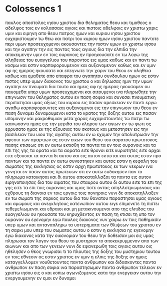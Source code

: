 # Colossencs 1
παυλος αποστολος ιησου χριστου δια θεληματος θεου και τιμοθεος ο αδελφος 
τοις εν κολασσαις αγιοις και πιστοις αδελφοις εν χριστω χαρις υμιν και ειρηνη απο θεου πατρος ημων και κυριου ιησου χριστου
ευχαριστουμεν τω θεω και πατρι του κυριου ημων ιησου χριστου παντοτε περι υμων προσευχομενοι
ακουσαντες την πιστιν υμων εν χριστω ιησου και την αγαπην την εις παντας τους αγιους
δια την ελπιδα την αποκειμενην υμιν εν τοις ουρανοις ην προηκουσατε εν τω λογω της αληθειας του ευαγγελιου
του παροντος εις υμας καθως και εν παντι τω κοσμω και εστιν καρποφορουμενον και αυξανομενον καθως και εν υμιν αφ ης ημερας ηκουσατε και επεγνωτε την χαριν του θεου εν αληθεια
καθως και εμαθετε απο επαφρα του αγαπητου συνδουλου ημων ος εστιν πιστος υπερ υμων διακονος του χριστου
ο και δηλωσας ημιν την υμων αγαπην εν πνευματι
δια τουτο και ημεις αφ ης ημερας ηκουσαμεν ου παυομεθα υπερ υμων προσευχομενοι και αιτουμενοι ινα πληρωθητε την επιγνωσιν του θεληματος αυτου εν παση σοφια και συνεσει πνευματικη
περιπατησαι υμας αξιως του κυριου εις πασαν αρεσκειαν εν παντι εργω αγαθω καρποφορουντες και αυξανομενοι εις την επιγνωσιν του θεου
εν παση δυναμει δυναμουμενοι κατα το κρατος της δοξης αυτου εις πασαν υπομονην και μακροθυμιαν μετα χαρας
ευχαριστουντες τω πατρι τω ικανωσαντι ημας εις την μεριδα του κληρου των αγιων εν τω φωτι
ος ερρυσατο ημας εκ της εξουσιας του σκοτους και μετεστησεν εις την βασιλειαν του υιου της αγαπης αυτου
εν ω εχομεν την απολυτρωσιν την αφεσιν των αμαρτιων
ος εστιν εικων του θεου του αορατου πρωτοτοκος πασης κτισεως
οτι εν αυτω εκτισθη τα παντα τα εν τοις ουρανοις και τα επι της γης τα ορατα και τα αορατα ειτε θρονοι ειτε κυριοτητες ειτε αρχαι ειτε εξουσιαι τα παντα δι αυτου και εις αυτον εκτισται
και αυτος εστιν προ παντων και τα παντα εν αυτω συνεστηκεν
και αυτος εστιν η κεφαλη του σωματος της εκκλησιας ος εστιν αρχη πρωτοτοκος εκ των νεκρων ινα γενηται εν πασιν αυτος πρωτευων
οτι εν αυτω ευδοκησεν παν το πληρωμα κατοικησαι
και δι αυτου αποκαταλλαξαι τα παντα εις αυτον ειρηνοποιησας δια του αιματος του σταυρου αυτου δι αυτου ειτε τα επι της γης ειτε τα επι τοις ουρανοις
και υμας ποτε οντας απηλλοτριωμενους και εχθρους τη διανοια εν τοις εργοις τοις πονηροις νυνι δε αποκατηλλαξεν
εν τω σωματι της σαρκος αυτου δια του θανατου παραστησαι υμας αγιους και αμωμους και ανεγκλητους κατενωπιον αυτου
ειγε επιμενετε τη πιστει τεθεμελιωμενοι και εδραιοι και μη μετακινουμενοι απο της ελπιδος του ευαγγελιου ου ηκουσατε του κηρυχθεντος εν παση τη κτισει τη υπο τον ουρανον ου εγενομην εγω παυλος διακονος
νυν χαιρω εν τοις παθημασιν υπερ υμων και ανταναπληρω τα υστερηματα των θλιψεων του χριστου εν τη σαρκι μου υπερ του σωματος αυτου ο εστιν η εκκλησια
ης εγενομην εγω διακονος κατα την οικονομιαν του θεου την δοθεισαν μοι εις υμας πληρωσαι τον λογον του θεου
το μυστηριον το αποκεκρυμμενον απο των αιωνων και απο των γενεων νυνι δε εφανερωθη τοις αγιοις αυτου
οις ηθελησεν ο θεος γνωρισαι τι το πλουτος της δοξης του μυστηριου τουτου εν τοις εθνεσιν ος εστιν χριστος εν υμιν η ελπις της δοξης
ον ημεις καταγγελλομεν νουθετουντες παντα ανθρωπον και διδασκοντες παντα ανθρωπον εν παση σοφια ινα παραστησωμεν παντα ανθρωπον τελειον εν χριστω ιησου
εις ο και κοπιω αγωνιζομενος κατα την ενεργειαν αυτου την ενεργουμενην εν εμοι εν δυναμει
